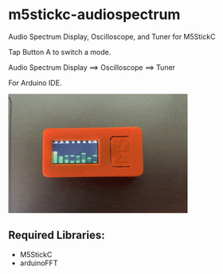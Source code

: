 # m5stickc-audiospectrum
Audio Spectrum Display, Oscilloscope, and Tuner for M5StickC

Tap Button A to switch a mode.

Audio Spectrum Display ==> Oscilloscope ==> Tuner

For Arduino IDE.

![Images](https://raw.githubusercontent.com/KKQ-KKQ/m5stickc-audiospectrum/master/images/example.gif)

## Required Libraries:
- M5StickC
- arduinoFFT
